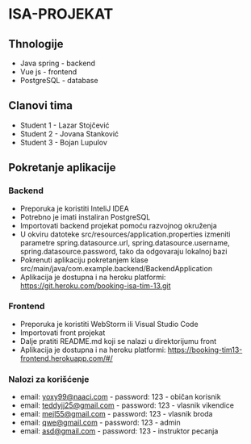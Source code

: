 # ISA-PROJEKAT

## Thnologije
- Java spring - backend
- Vue js - frontend
- PostgreSQL - database

## Clanovi tima
- Student 1 - Lazar Stojčević
- Student 2 - Jovana Stanković
- Student 3 - Bojan Lupulov

## Pokretanje aplikacije

### Backend
- Preporuka je koristiti InteliJ IDEA
- Potrebno je imati instaliran PostgreSQL 
- Importovati backend projekat pomoću razvojnog okruženja
- U okviru datoteke src/resources/application.properties izmeniti parametre spring.datasource.url, spring.datasource.username, spring.datasource.password,
tako da odgovaraju lokalnoj bazi
- Pokrenuti aplikaciju pokretanjem klase src/main/java/com.example.backend/BackendApplication
- Aplikacija je dostupna i na heroku platformi: https://git.heroku.com/booking-isa-tim-13.git

### Frontend
- Preporuka je koristiti WebStorm ili Visual Studio Code
- Importovati front projekat
- Dalje pratiti README.md koji se nalazi u direktorijumu front
- Aplikacija je dostupna i na heroku platformi: 
https://booking-tim13-frontend.herokuapp.com/#/
### Nalozi za korišćenje
- email: yoxy99@naaci.com - password: 123 - običan korisnik
- email: teddyjj25@gmail.com - password: 123 - vlasnik vikendice
- email: mejl55@gmail.com - password: 123 - vlasnik broda
- email: qwe@gmail.com - password: 123 - admin
- email: asd@gmail.com - password: 123 - instruktor pecanja
